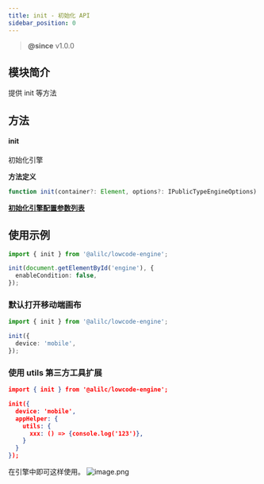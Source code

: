 ```yaml
---
title: init - 初始化 API
sidebar_position: 0
---
```


> **@since** v1.0.0


## 模块简介
提供 init 等方法
## 方法
#### init
初始化引擎

**方法定义**
```typescript
function init(container?: Element, options?: IPublicTypeEngineOptions): void
```

[**初始化引擎配置参数列表**](./configOptions)


## 使用示例
```typescript
import { init } from '@alilc/lowcode-engine';

init(document.getElementById('engine'), {
  enableCondition: false,
});
```

### 默认打开移动端画布
```typescript
import { init } from '@alilc/lowcode-engine';

init({
  device: 'mobile',
});
```

### 使用 utils 第三方工具扩展
```json
import { init } from '@alilc/lowcode-engine';

init({
  device: 'mobile',
  appHelper: {
    utils: {
      xxx: () => {console.log('123')},
    }
  }
});
```

在引擎中即可这样使用。
![image.png](https://img.alicdn.com/imgextra/i4/O1CN01FWvu051OxAEYrHBy5_!!6000000001771-2-tps-3584-1796.png)
